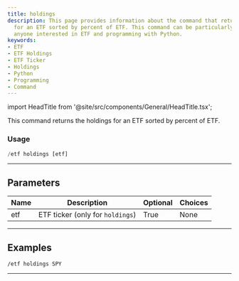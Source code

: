 ```yaml
---
title: holdings
description: This page provides information about the command that returns the holdings
  for an ETF sorted by percent of ETF. This command can be particularly useful for
  anyone interested in ETF and programming with Python.
keywords:
- ETF
- ETF Holdings
- ETF Ticker
- Holdings
- Python
- Programming
- Command
---
```


import HeadTitle from '@site/src/components/General/HeadTitle.tsx';

<HeadTitle title="etf: holdings - Telegram Reference | OpenBB Bot Docs" />

This command returns the holdings for an ETF sorted by percent of ETF.

### Usage

```python wordwrap
/etf holdings [etf]
```

---

## Parameters

| Name | Description | Optional | Choices |
| ---- | ----------- | -------- | ------- |
| etf | ETF ticker (only for `holdings`) | True | None |


---

## Examples

```
/etf holdings SPY
```
---
